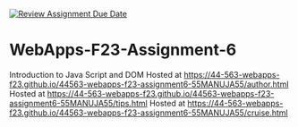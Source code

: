 [![Review Assignment Due Date](https://classroom.github.com/assets/deadline-readme-button-24ddc0f5d75046c5622901739e7c5dd533143b0c8e959d652212380cedb1ea36.svg)](https://classroom.github.com/a/b9NC0g7h)
# WebApps-F23-Assignment-6
Introduction to Java Script and DOM
Hosted at
https://44-563-webapps-f23.github.io/44563-webapps-f23-assignment6-55MANUJA55/author.html
Hosted at
https://44-563-webapps-f23.github.io/44563-webapps-f23-assignment6-55MANUJA55/tips.html
Hosted at
https://44-563-webapps-f23.github.io/44563-webapps-f23-assignment6-55MANUJA55/cruise.html
